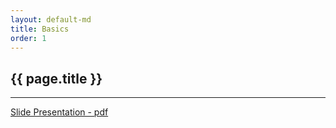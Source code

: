 ```yaml
---
layout: default-md
title: Basics
order: 1
---
```


## {{ page.title }}

* * * 

[Slide Presentation - pdf](/assets/HGVS-basics2014.pdf)